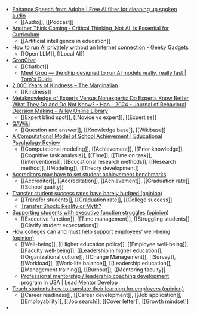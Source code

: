 - [Enhance Speech from Adobe | Free AI filter for cleaning up spoken audio](https://podcast.adobe.com/enhance#)
	- [[Audio]], [[Podcast]]
- [Another Think Coming · Critical Thinking, Not AI, is Essential for Curriculum](https://mgblog.org/2024/03/16/critical-thinking-not.html)
	- [[Artificial intelligence in education]]
- [How to run AI privately without an Internet connection - Geeky Gadgets](https://www.geeky-gadgets.com/setup-and-run-ai-models-locally-and-securely/)
	- [[Open LLM]], [[Local AI]]
- [GroqChat](https://groq.com/)
	- [[Chatbot]]
	- [Meet Groq — the chip designed to run AI models really, really fast | Tom's Guide](https://www.tomsguide.com/ai/meet-groq-the-chip-designed-to-run-ai-models-really-really-fast)
- [2,000 Years of Kindness – The Marginalian](https://www.themarginalian.org/2023/03/12/kindness/)
	- [[Kindness]]
- [Metaknowledge of Experts Versus Nonexperts: Do Experts Know Better What They Do and Do Not Know? - Han - 2024 - Journal of Behavioral Decision Making - Wiley Online Library](https://onlinelibrary.wiley.com/doi/full/10.1002/bdm.2375?campaign=woletoc)
	- [[Expert blind spot]], [[Novice vs expert]], [[Expertise]]
- [QAWiki](http://qawiki.org/wiki/Main_Page)
	- [[Question and answer]], [[Knowledge base]], [[Wikibase]]
- [A Computational Model of School Achievement | Educational Psychology Review](https://link.springer.com/article/10.1007/s10648-024-09853-6)
	- [[Computational modeling]], [[Achievement]], [[Prior knowledge]], [[Cognitive task analysis]], [[Time]], [[Time on task]], [[interventions]], [[Educational research methods]], [[Research method]], [[Modeling]], [[Theory development]]
- [Accreditors may have to set student achievement benchmarks](https://www.insidehighered.com/news/government/2024/03/15/accreditors-may-have-set-student-achievement-benchmarks?mc_cid=abcf5d5804)
	- [[Accreditor]], [[Accreditation]], [[Achievement]], [[Graduation rate]], [[School quality]]
- [Transfer student success rates have barely budged (opinion)](https://www.insidehighered.com/opinion/views/2024/03/14/transfer-student-success-rates-have-barely-budged-opinion?mc_cid=abcf5d5804)
	- [[Transfer students]], [[Graduation rate]], [[College success]]
	- [Transfer Shock: Reality or Myth?](https://www.insidehighered.com/blogs/beyond-transfer/transfer-shock-reality-or-myth)
- [Supporting students with executive function struggles (opinion)](https://www.insidehighered.com/opinion/views/2024/03/15/supporting-students-executive-function-struggles-opinion?mc_cid=abcf5d5804)
	- [[Executive function]], [[Time management]], [[Struggling students]], [[Clarify student expectations]]
- [How colleges can and must help support employees’ well-being (opinion)](https://www.insidehighered.com/opinion/career-advice/2024/03/13/how-colleges-can-and-must-help-support-employees-well-being?mc_cid=abcf5d5804)
	- [[Well-being]], [[Higher education policy]], [[Employee well-being]], [[Faculty well-being]], [[Leadership in higher education]], [[Organizational culture]], [[Change Management]], [[Survey]], [[Workload]], [[Work-life balance]], [[Leadership education]], [[Management training]], [[Burnout]], [[Mentoring faculty]]
	- [Professional mentorship / leadership coaching development program in USA | Lead Mentor Develop](https://www.leadmentordevelop.com/)
- [Teach students how to translate their learning for employers (opinion)](https://www.insidehighered.com/opinion/career-advice/2024/03/12/teach-students-how-translate-their-learning-employers-opinion?mc_cid=abcf5d5804)
	- [[Career readiness]], [[Career development]], [[Job application]], [[Employability]], [[Job search]], [[Cover letter]], [[Growth mindset]]
-